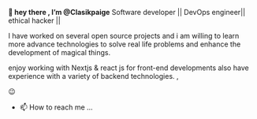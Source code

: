 **👋 hey there , I’m @Clasikpaige**
Software developer || DevOps engineer|| ethical hacker || 

I have worked on several open source projects and i am willing to learn more advance technologies to solve real life problems and enhance the development of magical things. 

enjoy working with Nextjs & react js for front-end developments 
also have experience with a variety of backend technologies. , 

<!---
Clasikpaige/Clasikpaige is a ✨ special ✨ repository because its `README.md` (this file) appears on your GitHub profile.
You can click the Preview link to take a look at your changes.
--->
😉
- 📫 How to reach me ...
